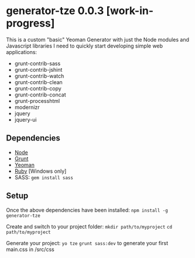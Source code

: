 # generator-tze 0.0.3 [work-in-progress]

This is a custom "basic" Yeoman Generator with just the Node modules and Javascript libraries I need to quickly start developing simple web applications:

 * grunt-contrib-sass
 * grunt-contrib-jshint
 * grunt-contrib-watch
 * grunt-contrib-clean
 * grunt-contrib-copy
 * grunt-contrib-concat
 * grunt-processhtml
 * modernizr
 * jquery
 * jquery-ui

## Dependencies

 * [Node](http://nodejs.org/)
 * [Grunt](http://gruntjs.com/)
 * [Yeoman](http://yeoman.io)
 * [Ruby](http://rubyinstaller.org/) [Windows only]
 * SASS: ```gem install sass```

## Setup

Once the above dependencies have been installed:
```npm install -g generator-tze```

Create and switch to your project folder:
```mkdir path/to/myproject```
```cd path/to/myproject```

Generate your project:
```yo tze```
```grunt sass:dev``` to generate your first main.css in /src/css